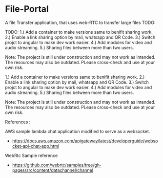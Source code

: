 # File-Portal
A file Transfer application, that uses web-RTC to transfer large files
TODO:

TODO:
1.) Add a container to make versions same to benifit sharing work.
2.) Enable a link sharing option by mail, whatsapp and QR Code.
3.) Switch projct to angular to make dev work easier.
4.) Add modules for video and audio streaming.
5.) Sharing files between more than two users.


Note:
  The project is still under construction and may not work as intended. The resources may also be outdated. PLease cross-check and use at your own risk.
  

1.) Add a container to make versions same to benifit sharing work.
2.) Enable a link sharing option by mail, whatsapp and QR Code.
3.) Switch projct to angular to make dev work easier.
4.) Add modules for video and audio streaming.
5.) Sharing files between more than two users.


Note:
  The project is still under construction and may not work as intended. The resources may also be outdated. PLease cross-check and use at your own risk.
  
References :

AWS sample lambda chat application modified to serve as a websocket.
- https://docs.aws.amazon.com/apigateway/latest/developerguide/websocket-api-chat-app.html


WebRtc Sample reference
-  https://github.com/webrtc/samples/tree/gh-pages/src/content/datachannel/channel
